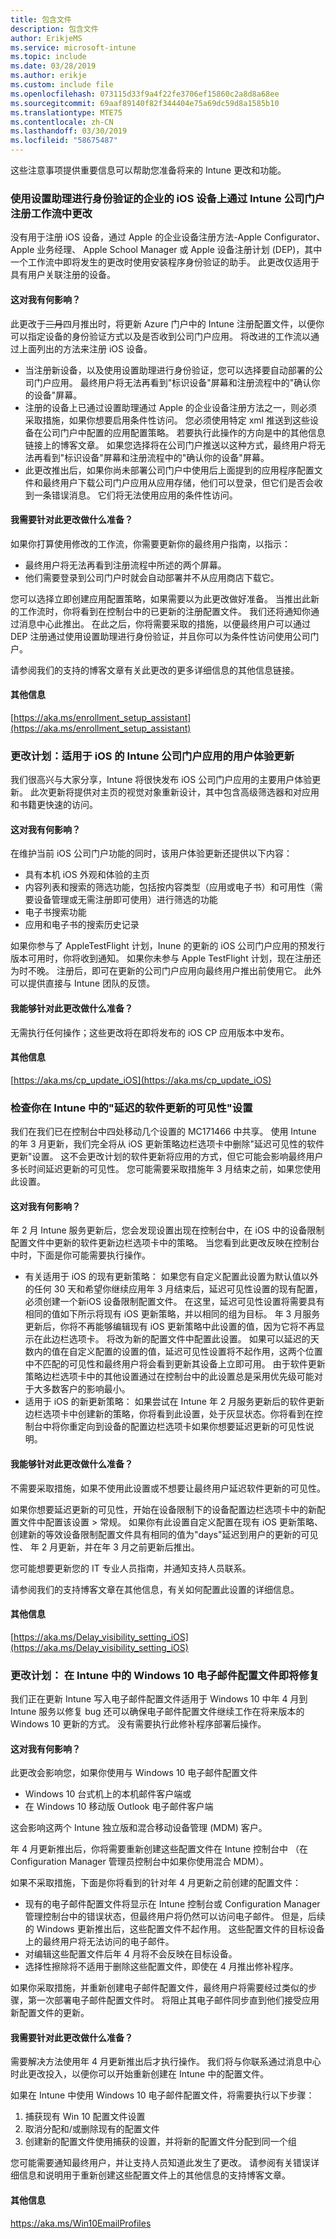```yaml
---
title: 包含文件
description: 包含文件
author: ErikjeMS
ms.service: microsoft-intune
ms.topic: include
ms.date: 03/28/2019
ms.author: erikje
ms.custom: include file
ms.openlocfilehash: 073115d33f9a4f22fe3706ef15860c2a8d8a68ee
ms.sourcegitcommit: 69aaf89140f82f344404e75a69dc59d8a1585b10
ms.translationtype: MTE75
ms.contentlocale: zh-CN
ms.lasthandoff: 03/30/2019
ms.locfileid: "58675487"
---
```

这些注意事项提供重要信息可以帮助您准备将来的 Intune 更改和功能。 

### <a name="change-in-enrollment-workflow-with-intune-company-portal-on-corporate-ios-devices-authenticating-with-setup-assistant----1927359---"></a>使用设置助理进行身份验证的企业的 iOS 设备上通过 Intune 公司门户注册工作流中更改 <!-- 1927359 -->
没有用于注册 iOS 设备，通过 Apple 的企业设备注册方法-Apple Configurator、 Apple 业务经理、 Apple School Manager 或 Apple 设备注册计划 (DEP)，其中一个工作流中即将发生的更改时使用安装程序身份验证的助手。 此更改仅适用于具有用户关联注册的设备。

#### <a name="how-does-this-affect-me"></a>这对我有何影响？
此更改于~~三月~~四月推出时，将更新 Azure 门户中的 Intune 注册配置文件，以便你可以指定设备的身份验证方式以及是否收到公司门户应用。 将改进的工作流以通过上面列出的方法来注册 iOS 设备。 

- 当注册新设备，以及使用设置助理进行身份验证，您可以选择要自动部署的公司门户应用。 最终用户将无法再看到"标识设备"屏幕和注册流程中的"确认你的设备"屏幕。  
- 注册的设备上已通过设置助理通过 Apple 的企业设备注册方法之一，则必须采取措施，如果你想要启用条件性访问。 您必须使用特定 xml 推送到这些设备在公司门户中配置的应用配置策略。 若要执行此操作的方向是中的其他信息链接上的博客文章。 如果您选择将在公司门户推送以这种方式，最终用户将无法再看到"标识设备"屏幕和注册流程中的"确认你的设备"屏幕。 
- 此更改推出后，如果你尚未部署公司门户中使用后上面提到的应用程序配置文件和最终用户下载公司门户应用从应用存储，他们可以登录，但它们是否会收到一条错误消息。 它们将无法使用应用的条件性访问。 

#### <a name="what-do-i-need-to-do-to-prepare-for-this-change"></a>我需要针对此更改做什么准备？
如果你打算使用修改的工作流，你需要更新你的最终用户指南，以指示：

- 最终用户将无法再看到注册流程中所述的两个屏幕。 
- 他们需要登录到公司门户时就会自动部署并不从应用商店下载它。 

您可以选择立即创建应用配置策略，如果需要以为此更改做好准备。 当推出此新的工作流时，你将看到在控制台中的已更新的注册配置文件。 我们还将通知你通过消息中心此推出。 在此之后，你将需要采取的措施，以便最终用户可以通过 DEP 注册通过使用设置助理进行身份验证，并且你可以为条件性访问使用公司门户。

请参阅我们的支持的博客文章有关此更改的更多详细信息的其他信息链接。

#### <a name="additional-information"></a>其他信息 
[https://aka.ms/enrollment_setup_assistant](https://aka.ms/enrollment_setup_assistant)

### <a name="plan-for-change-user-experience-update-to-intune-company-portal-app-for-ios"></a>更改计划：适用于 iOS 的 Intune 公司门户应用的用户体验更新
我们很高兴与大家分享，Intune 将很快发布 iOS 公司门户应用的主要用户体验更新。 此次更新将提供对主页的视觉对象重新设计，其中包含高级筛选器和对应用和书籍更快速的访问。

#### <a name="how-does-this-affect-me"></a>这对我有何影响？
在维护当前 iOS 公司门户功能的同时，该用户体验更新还提供以下内容：
- 具有本机 iOS 外观和体验的主页 
- 内容列表和搜索的筛选功能，包括按内容类型（应用或电子书）和可用性（需要设备管理或无需注册即可使用）进行筛选的功能
- 电子书搜索功能
- 应用和电子书的搜索历史记录

如果你参与了 AppleTestFlight 计划，Inune 的更新的 iOS 公司门户应用的预发行版本可用时，你将收到通知。 如果你未参与 Apple TestFlight 计划，现在注册还为时不晚。 注册后，即可在更新的公司门户应用向最终用户推出前使用它。 此外可以提供直接与 Intune 团队的反馈。  

#### <a name="what-can-i-do-to-prepare-for-this-change"></a>我能够针对此更改做什么准备？
无需执行任何操作；这些更改将在即将发布的 iOS CP 应用版本中发布。 

#### <a name="additional-information"></a>其他信息
[https://aka.ms/cp_update_iOS](https://aka.ms/cp_update_iOS)

### <a name="check-your-delay-visibility-of-software-updates-setting-in-intune"></a>检查你在 Intune 中的"延迟的软件更新的可见性"设置 

我们在我们已在控制台中四处移动几个设置的 MC171466 中共享。 使用 Intune 的年 3 月更新，我们完全将从 iOS 更新策略边栏选项卡中删除"延迟可见性的软件更新"设置。 这不会更改计划的软件更新将应用的方式，但它可能会影响最终用户多长时间延迟更新的可见性。 您可能需要采取措施年 3 月结束之前，如果您使用此设置。 

#### <a name="how-does-this-affect-me"></a>这对我有何影响？
年 2 月 Intune 服务更新后，您会发现设置出现在控制台中，在 iOS 中的设备限制配置文件中更新的软件更新边栏选项卡中的策略。 当您看到此更改反映在控制台中时，下面是你可能需要执行操作。

- 有关适用于 iOS 的现有更新策略： 如果您有自定义配置此设置为默认值以外的任何 30 天和希望你继续应用年 3 月结束后，延迟可见性设置的现有配置，必须创建一个新iOS 设备限制配置文件。 在这里，延迟可见性设置将需要具有相同的值如下所示将现有 iOS 更新策略，并以相同的组为目标。 年 3 月服务更新后，你将不再能够编辑现有 iOS 更新策略中此设置的值，因为它将不再显示在此边栏选项卡。 将改为新的配置文件中配置此设置。
  如果可以延迟的天数内的值在自定义配置的设置的值，延迟可见性设置将不起作用，这两个位置中不匹配的可见性和最终用户将会看到更新其设备上立即可用。 由于软件更新策略边栏选项卡中的其他设置通过在控制台中的此设置总是采用优先级可能对于大多数客户的影响最小。
- 适用于 iOS 的新更新策略： 如果尝试在 Intune 年 2 月服务更新后的软件更新边栏选项卡中创建新的策略，你将看到此设置，处于灰显状态。你将看到在控制台中将你重定向到设备的配置边栏选项卡如果你想要延迟更新的可见性说明。

#### <a name="what-can-i-do-to-prepare-for-this-change"></a>我能够针对此更改做什么准备？
不需要采取措施，如果不使用此设置或不想要让最终用户延迟软件更新的可见性。

如果你想要延迟更新的可见性，开始在设备限制下的设备配置边栏选项卡中的新配置文件中配置该设置 > 常规。 如果你有此设置自定义配置在现有 iOS 更新策略、 创建新的等效设备限制配置文件具有相同的值为"days"延迟到用户的更新的可见性、 年 2 月更新，并在年 3 月之前更新后推出。 

您可能想要更新您的 IT 专业人员指南，并通知支持人员联系。

请参阅我们的支持博客文章在其他信息，有关如何配置此设置的详细信息。

#### <a name="additional-information"></a>其他信息 
[https://aka.ms/Delay_visibility_setting_iOS](https://aka.ms/Delay_visibility_setting_iOS)

### <a name="plan-for-change-upcoming-fix-for-windows-10-email-profiles-in-intune---3904031--"></a>更改计划： 在 Intune 中的 Windows 10 电子邮件配置文件即将修复 <!--3904031-->
我们正在更新 Intune 写入电子邮件配置文件适用于 Windows 10 中年 4 月到 Intune 服务以修复 bug 还可以确保电子邮件配置文件继续工作在将来版本的 Windows 10 更新的方式。 没有需要执行此修补程序部署后操作。

#### <a name="how-does-this-affect-me"></a>这对我有何影响？
此更改会影响您，如果你使用与 Windows 10 电子邮件配置文件
- Windows 10 台式机上的本机邮件客户端或
- 在 Windows 10 移动版 Outlook 电子邮件客户端

这会影响这两个 Intune 独立版和混合移动设备管理 (MDM) 客户。

年 4 月更新推出后，你将需要重新创建这些配置文件在 Intune 控制台中 （在 Configuration Manager 管理员控制台中如果你使用混合 MDM）。

如果不采取措施，下面是你将看到的针对年 4 月更新之前创建的配置文件：

- 现有的电子邮件配置文件将显示在 Intune 控制台或 Configuration Manager 管理控制台中的错误状态，但最终用户将仍然可以访问电子邮件。 但是，后续的 Windows 更新推出后，这些配置文件不起作用。 这些配置文件的目标设备上的最终用户将无法访问的电子邮件。
- 对编辑这些配置文件后年 4 月将不会反映在目标设备。
- 选择性擦除将不适用于删除这些配置文件，即使在 4 月推出修补程序。

如果你采取措施，并重新创建电子邮件配置文件，最终用户将需要经过类似的步骤，第一次部署电子邮件配置文件时。 将阻止其电子邮件同步直到他们接受应用新配置文件的更新。

#### <a name="what-do-i-need-to-do-to-prepare-for-this-change"></a>我需要针对此更改做什么准备？
需要解决方法使用年 4 月更新推出后才执行操作。 我们将与你联系通过消息中心时此更改投入，以便你可以开始重新创建在 Intune 中的配置文件。

如果在 Intune 中使用 Windows 10 电子邮件配置文件，将需要执行以下步骤：

1. 捕获现有 Win 10 配置文件设置
2. 取消分配和/或删除现有的配置文件
3. 创建新的配置文件使用捕获的设置，并将新的配置文件分配到同一个组

您可能需要通知最终用户，并让支持人员知道此发生了更改。 请参阅有关错误详细信息和说明用于重新创建这些配置文件上的其他信息的支持博客文章。

#### <a name="additional-information"></a>其他信息
https://aka.ms/Win10EmailProfiles

